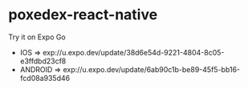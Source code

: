 # poxedex-react-native

Try it on Expo Go

* IOS => exp://u.expo.dev/update/38d6e54d-9221-4804-8c05-e3ffdbd23cf8
* ANDROID => exp://u.expo.dev/update/6ab90c1b-be89-45f5-bb16-fcd08a935d46
